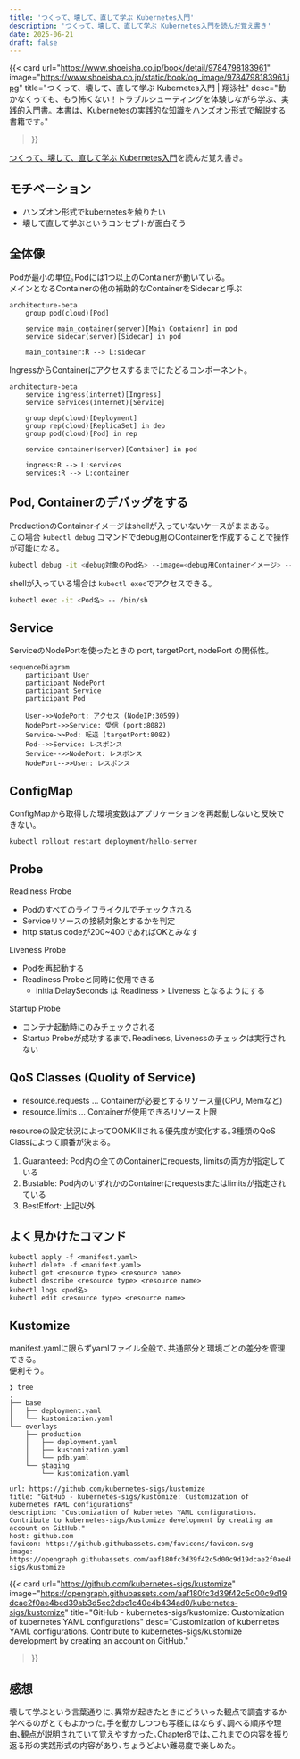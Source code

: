 ```yaml
---
title: 'つくって、壊して、直して学ぶ Kubernetes入門'
description: 'つくって、壊して、直して学ぶ Kubernetes入門を読んだ覚え書き'
date: 2025-06-21
draft: false
---
```


{{< card
    url="https://www.shoeisha.co.jp/book/detail/9784798183961"
    image="https://www.shoeisha.co.jp/static/book/og_image/9784798183961.jpg"
    title="つくって、壊して、直して学ぶ Kubernetes入門 | 翔泳社"
    desc="動かなくっても、もう怖くない！トラブルシューティングを体験しながら学ぶ、実践的入門書。本書は、Kubernetesの実践的な知識をハンズオン形式で解説する書籍です｡"
>}}

[つくって、壊して、直して学ぶ Kubernetes入門](https://www.shoeisha.co.jp/book/detail/9784798183961)を読んだ覚え書き。

## モチベーション
- ハンズオン形式でkubernetesを触りたい
- 壊して直して学ぶというコンセプトが面白そう

## 全体像

Podが最小の単位｡Podには1つ以上のContainerが動いている｡  
メインとなるContainerの他の補助的なContainerをSidecarと呼ぶ
```mermaid
architecture-beta
    group pod(cloud)[Pod]

    service main_container(server)[Main Contaienr] in pod
    service sidecar(server)[Sidecar] in pod

    main_container:R --> L:sidecar
```

IngressからContainerにアクセスするまでにたどるコンポーネント｡
```mermaid
architecture-beta
    service ingress(internet)[Ingress]
    service services(internet)[Service]

	group dep(cloud)[Deployment]
	group rep(cloud)[ReplicaSet] in dep
    group pod(cloud)[Pod] in rep

	service container(server)[Container] in pod

    ingress:R --> L:services
    services:R --> L:container
```

## Pod, Containerのデバッグをする

ProductionのContainerイメージはshellが入っていないケースがままある｡  
この場合 `kubectl debug` コマンドでdebug用のContainerを作成することで操作が可能になる｡

```sh
kubectl debug -it <debug対象のPod名> --image=<debug用Containerイメージ> --target=<debug対象のContainer名> -- sh
```

shellが入っている場合は `kubectl exec`でアクセスできる｡

```sh
kubectl exec -it <Pod名> -- /bin/sh
```

## Service

ServiceのNodePortを使ったときの port, targetPort, nodePort の関係性｡
```mermaid
sequenceDiagram
    participant User
    participant NodePort
    participant Service
    participant Pod

    User->>NodePort: アクセス (NodeIP:30599)
    NodePort->>Service: 受信 (port:8082)
    Service->>Pod: 転送 (targetPort:8082)
    Pod-->>Service: レスポンス
    Service-->>NodePort: レスポンス
    NodePort-->>User: レスポンス
```


## ConfigMap

ConfigMapから取得した環境変数はアプリケーションを再起動しないと反映できない｡

```sh
kubectl rollout restart deployment/hello-server
```


## Probe

Readiness Probe
- Podのすべてのライフライクルでチェックされる
- Serviceリソースの接続対象とするかを判定
- http status codeが200~400であればOKとみなす

Liveness Probe
- Podを再起動する
- Readiness Probeと同時に使用できる
	- initialDelaySeconds は Readiness > Liveness となるようにする

Startup Probe
- コンテナ起動時にのみチェックされる
- Startup Probeが成功するまで､Readiness, Livenessのチェックは実行されない

## QoS Classes (Quolity of Service)

- resource.requests ... Containerが必要とするリソース量(CPU, Memなど)
- resource.limits ... Containerが使用できるリソース上限

resourceの設定状況によってOOMKillされる優先度が変化する｡3種類のQoS Classによって順番が決まる｡
1. Guaranteed: Pod内の全てのContainerにrequests, limitsの両方が指定している
2. Bustable: Pod内のいずれかのContainerにrequestsまたはlimitsが指定されている
3. BestEffort: 上記以外

## よく見かけたコマンド

```shell
kubectl apply -f <manifest.yaml>
kubectl delete -f <manifest.yaml>
kubectl get <resource type> <resource name>
kubectl describe <resource type> <resource name>
kubectl logs <pod名>
kubectl edit <resource type> <resource name>
```

## Kustomize

manifest.yamlに限らずyamlファイル全般で､共通部分と環境ごとの差分を管理できる｡  
便利そう｡

```
❯ tree
.
├── base
│   ├── deployment.yaml
│   └── kustomization.yaml
└── overlays
    ├── production
    │   ├── deployment.yaml
    │   ├── kustomization.yaml
    │   └── pdb.yaml
    └── staging
        └── kustomization.yaml
```

```cardlink
url: https://github.com/kubernetes-sigs/kustomize
title: "GitHub - kubernetes-sigs/kustomize: Customization of kubernetes YAML configurations"
description: "Customization of kubernetes YAML configurations. Contribute to kubernetes-sigs/kustomize development by creating an account on GitHub."
host: github.com
favicon: https://github.githubassets.com/favicons/favicon.svg
image: https://opengraph.githubassets.com/aaf180fc3d39f42c5d00c9d19dcae2f0ae4bed39ab3d5ec2dbc1c40e4b434ad0/kubernetes-sigs/kustomize
```

{{< card
    url="https://github.com/kubernetes-sigs/kustomize"
    image="https://opengraph.githubassets.com/aaf180fc3d39f42c5d00c9d19dcae2f0ae4bed39ab3d5ec2dbc1c40e4b434ad0/kubernetes-sigs/kustomize"
    title="GitHub - kubernetes-sigs/kustomize: Customization of kubernetes YAML configurations"
    desc="Customization of kubernetes YAML configurations. Contribute to kubernetes-sigs/kustomize development by creating an account on GitHub."
>}}

## 感想
壊して学ぶという言葉通りに､異常が起きたときにどういった観点で調査するか学べるのがとてもよかった｡手を動かしつつも写経にはならず､調べる順序や理由､観点が説明されていて覚えやすかった｡Chapter8では､これまでの内容を振り返る形の実践形式の内容があり､ちょうどよい難易度で楽しめた｡
